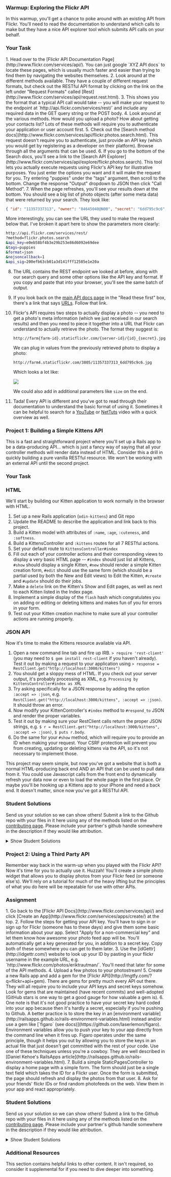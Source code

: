 ### Warmup: Exploring the Flickr API

In this warmup, you'll get a chance to poke around with an existing API from Flickr.  You'll need to read the documentation to understand which calls to make but they have a nice API explorer tool which submits API calls on your behalf.

### Your Task

<div class="lesson-content__panel" markdown="1">
1. Head over to the [Flickr API Documentation Page](http://www.flickr.com/services/api/).  You can just google `XYZ API docs` to locate these pages, which is usually much faster and easier than trying to find them by navigating the websites themselves.
2. Look around at the different methods available.  They have a couple of different request formats, but check out the RESTful API format by clicking on the link on the left under "Request Formats" called [Rest](http://www.flickr.com/services/api/request.rest.html).
3. This shows you the format that a typical API call would take -- you will make your request to the endpoint at `http://api.flickr.com/services/rest/` and include any required data in the GET query string or the POST body.
4. Look around at the various methods.  How would you upload a photo?  How about getting your contacts list?  Lots of these methods will require you to authenticate your application or user account first.
5. Check out the [Search method docs](http://www.flickr.com/services/api/flickr.photos.search.html).  This request doesn't require you to authenticate, just provide an API key (which you would get by registering as a developer on their platform).  Browse through all the arguments that can be used.
6. If you go to the bottom of the Search docs, you'll see a link to the [Search API Explorer](http://www.flickr.com/services/api/explore/flickr.photos.search).  This tool lets you actually execute requests using Flickr's API key for illustrative purposes.  You just enter the options you want and it will make the request for you.  Try entering "puppies" under the "tags" argument, then scroll to the bottom.  Change the response "Output" dropdown to JSON then click "Call Method".
7. When the page refreshes, you'll see your results down at the bottom.  You should see a big list of photo objects (after some meta data) that were returned by your search.  They look like:

   ~~~json
   { "id": "11357337313", "owner": "84645040@N00", "secret": "6dd795c9c6", "server": "3805", "farm": 4, "title": "Gavin-Feb2013-0127", "ispublic": 1, "isfriend": 0, "isfamily": 0 },
   ~~~

   More interestingly, you can see the URL they used to make the request below that.  I've broken it apart here to show the parameters more clearly:

   ~~~bash
   http://api.flickr.com/services/rest/
   ?method=flickr.photos.search
   &api_key=e0eb58bf4b3e29b253e86d6092e69dee
   &tags=puppies
   &format=json
   &nojsoncallback=1
   &api_sig=200efb63cb01a3d141fff12585e1e20a
   ~~~

8. The URL contains the REST endpoint we looked at before, along with our search query and some other options like the API key and format.  If you copy and paste that into your browser, you'll see the same batch of output.
9. If you look back on the [main API docs page](http://www.flickr.com/services/api/) in the "Read these first" box, there's a link that says [URLs](http://www.flickr.com/services/api/misc.urls.html).  Follow that link.
10. Flickr's API requires two steps to actually display a photo -- you need to get a photo's meta information (which we just received in our search results) and then you need to piece it together into a URL that Flickr can understand to actually retrieve the photo.  The format they suggest is:

    `http://farm{farm-id}.staticflickr.com/{server-id}/{id}_{secret}.jpg`

    We can plug in values from the previously retrieved photo to display a photo:

    `http://farm4.staticflickr.com/3805/11357337313_6dd795c9c6.jpg`

    Which looks a lot like:

    <img src="http://farm4.staticflickr.com/3805/11357337313_6dd795c9c6.jpg">

    We could also add in additional parameters like `size` on the end.

11. Tada! Every API is different and you've got to read through their documentation to understand the basic format of using it.  Sometimes it can be helpful to search for a [YouTube](http://www.youtube.com) or [NetTuts](http://code.tutsplus.com) video with a quick overview as well.

</div>

### Project 1: Building a Simple Kittens API

This is a fast and straightforward project where you'll set up a Rails app to be a data-producing API... which is just a fancy way of saying that all your controller methods will render data instead of HTML.  Consider this a drill in quickly building a pure vanilla RESTful resource.  We won't be working with an external API until the second project.

### Your Task

<div class="lesson-content__panel" markdown="1">

### HTML

We'll start by building our Kitten application to work normally in the browser with HTML.

1. Set up a new Rails application (`odin-kittens`) and Git repo
2. Update the README to describe the application and link back to this project.
3. Build a Kitten model with attributes of `:name`, `:age`, `:cuteness`, and `:softness`.
4. Build a KittensController and `:kittens` routes for all 7 RESTful actions.
3. Set your default route to `KittensController#index`
5. Fill out each of your controller actions and their corresponding views to display a very basic HTML page -- `#index` should just list all Kittens, `#show` should display a single Kitten, `#new` should render a simple Kitten creation form, `#edit` should use the same form (which should be a partial used by both the New and Edit views) to Edit the Kitten, `#create` and `#update` should do their jobs.
6. Make a `delete` link on the Kitten's Show and Edit pages, as well as next to each Kitten listed in the Index page.
7. Implement a simple display of the `flash` hash which congratulates you on adding or editing or deleting kittens and makes fun of you for errors in your form.
8. Test out your Kitten creation machine to make sure all your controller actions are running properly.

### JSON API

Now it's time to make the Kittens resource available via API.

1. Open a new command line tab and fire up IRB.  `> require 'rest-client'` (you may need to `$ gem install rest-client` if you haven't already).  Test it out by making a request to your application using `> response = RestClient.get("http://localhost:3000/kittens")`
2. You should get a sloppy mess of HTML.  If you check out your server output, it's probably processing as XML, e.g. `Processing by KittensController#index as XML`
3. Try asking specifically for a JSON response by adding the option `:accept => :json`, e.g. `RestClient.get("http://localhost:3000/kittens", :accept => :json)`.  It should throw an error.
4. Now modify your KittenController's `#index` method to `#respond_to` JSON and render the proper variables.
5. Test it out by making sure your RestClient calls return the proper JSON strings, e.g. `$ r = RestClient.get("http://localhost:3000/kittens", :accept => :json)`, `$ puts r.body`.
6. Do the same for your `#show` method, which will require you to provide an ID when making your request.  Your CSRF protection will prevent you from creating, updating or deleting kittens via the API, so it's not necessary to implement those.

This project may seem simple, but now you've got a website that is both a normal HTML-producing back end AND an API that can be used to pull data from it.  You could use Javascript calls from the front end to dynamically refresh your data now or even to load the whole page in the first place.  Or maybe you'll be hooking up a Kittens app to your iPhone and need a back end.  It doesn't matter, since now you've got a RESTful API.

</div>

### Student Solutions
Send us your solution so we can show others! Submit a link to the Github repo with your files in it here using any of the methods listed on the [contributing page](http://github.com/TheOdinProject/curriculum/blob/master/contributing.md).  Please include your partner's github handle somewhere in the description if they would like attribution.

<details markdown="block">
  <summary> Show Student Solutions </summary>

* Add your solution below this line!
* [proto-dylan's](https://github.com/proto-dylan/odin-kittens)
* [Christian's Solution](https://github.com/rueeazy/odin_kittens)
* [leetie's Solution](https://github.com/leetie/api-project)
* [Olugbade Olalekan's Solution](https://github.com/gbadesimple/project-odin-kittens)
* [Lucas Bide's Solution](https://github.com/Lucas-Bide/odin-kittens)
* [Run After's Solution](https://github.com/run-after/odin-kittens)
* [Jose Salvador's Solution](https://github.com/Jsalvadorpp/odin-kittens)
* [Ovsjah Schweinefresser's Solution](https://github.com/Ovsjah/odin_kittens) - [View in Browser](https://ovsjazz-odin-kittens.herokuapp.com/)
* [robomonk's Solution](https://github.com/robo-monk/odin-kittens)
* [fossegrim's Solution](https://github.com/olav35/odin-kittens)
* [CodingCop's Solution](https://github.com/cleve703/odin-kittens)
* [Ian's Solution](https://github.com/IanMKesler/odin-kittens)
* [Braxton Lemmon's Solution](https://github.com/braxtonlemmon/odin-kittens)
* [Helmi's Solution](https://github.com/helmihidzir/odin-kittens)
* [Kevin Vuong's Solution](https://github.com/fffear/odin-kittens)
* [Learnsometing's Solution](https://github.com/learnsometing/rails-odin-apis_users)
* [Simon Tharby's Solution](https://github.com/jinjagit/kittens-api)
* [Jason McKee's Solution](https://github.com/jttmckee/odin-kittens)
* [Chibuzor's Solution](https://github.com/uzorjchibuzor/odin-kitten)
* [Javier Machin's Solution](https://github.com/Javier-Machin/odin-lizards)
* [nmac's Solution](https://github.com/nmacawile/odin-kittens)
* [brxck's Solution](https://github.com/brxck/kittens-api)
* [Jmooree30's Solution](https://github.com/jmooree30/odin-kittens.git)
* [theghall's Solutions](https://github.com/theghall/odin-kittens.git)
* [Clayton Sweeten's Solution](https://github.com/cjsweeten101/odin-kittens)
* [Jonathan Yiv's Solution](https://github.com/JonathanYiv/odin-kittens)
* [mindovermiles262's Solution](https://github.com/mindovermiles262/odin-kittens)
* [holdercp's Solution](https://github.com/holdercp/odin-kittens)
* [Joshua Wootonn's Solution](https://github.com/jose56wonton/kittens)
* [jfonz412's Solution](https://github.com/jfonz412/odin-kittens)
* [Austin's Solution ](https://github.com/CouchofTomato/odin-kittens)
* [Rhys B.'s Solution ](https://github.com/105ron/odin_kittens)
* [sirramongabriel's Solution](https://github.com/sirramongabriel/odin-kittens)
* [jamie's Solution](https://github.com/Jberczel/odin-projects/tree/master/odin-kittens)
* [Donald's Solution](https://github.com/donaldali/odin-rails/tree/master/odin-kittens)
* [Adrian Badarau's Solution](https://github.com/adrianbadarau/Kittens-API)
* [Marina Sergeyeva's Solution](https://github.com/imousterian/OdinProject/tree/master/Project3_Kittens/kittens)
* [Kate McFaul's Solution](https://github.com/craftykate/odin-project/tree/master/Chapter_04-Advanced_Rails/kittens-api)
* [Vidul's Solution](https://github.com/viparthasarathy/odin-kittens)
* [Jason Matthews' Solution](https://github.com/fo0man/odin-kittens)
* [Dominik Stodolny's Solution](https://github.com/dstodolny/odin-kittens)
* [Kevin Mulhern's Solution](https://github.com/KevinMulhern/odin-kittens)
* [AtActionParks's Solution](https://github.com/AtActionPark/odin_kittens)
* [Hutton Brandon's Solution](https://github.com/Hutbytheton/odin-kittens)
* [Jeremy Mauzy's Solution](https://github.com/apositivejam/the_odin_project/tree/master/odin-kittens)
* [dchen71's Solution](https://github.com/dchen71/odin-kittens)
* [Matias Pan's Solution](https://github.com/kriox26/odin-kittens)
* [Tomislav Mikulin's Solution](https://github.com/MrKindle85/odin-kittens)
* [Florian Mainguy's Solution](https://github.com/florianmainguy/theodinproject/tree/master/rails/odin-kittens)
* [lynchd2's Solution](https://github.com/lynchd2/TOP-ruby-on-rails/tree/master/odin-photo-feeder)
* [Radi Totev's Solution](https://github.com/raditotev/odin-kittens)
* [Luke Walker's Solution](https://github.com/ubershibs/rails_course/tree/master/odin-kittens)
* [srashidi's Solution](https://github.com/srashidi/APIs/tree/master/odin-kittens)
* [Scott Bobbitt's Solution](https://github.com/sco-bo/kitten_api)
* [James Brooks's Solution](https://github.com/jhbrooks/kittens-api)
* [Miguel Herrera's Solution](https://github.com/migueloherrera/odin-kittens)
* [Sander Schepens's Solution](https://github.com/schepens83/theodinproject.com/tree/master/rails/project11--odin-kittens/odin-kittens)
* [Top's Solution](https://github.com/TopOneOfTopOne/kittens-api) - [View in Browser](https://teseter.herokuapp.com/)
* [Matt Velez's Solution](https://github.com/Timecrash/rails-projects/tree/master/odin-kittens)
* [Fabricio Carrara's Solution](https://github.com/fcarrara/odin-kittens)
* [David Chapman's Solution](https://github.com/davidchappy/odin_training_projects/tree/master/odin-kittens-api)
* [Mayowa Pitan's Solution](https://github.com/andela-mpitan/odin-kittens)
* [Shala Qweghen's Solution](https://github.com/ShalaQweghen/odin-kittens)
* [Frank V's Solution](https://github.com/fv42wid/kittens)
* [Amrr Bakry's Solution (with API versioning)](https://github.com/Amrrbakry/rails_the_odin_project/tree/master/odin_kittens) - [View in Browser](https://still-woodland-31813.herokuapp.com/)
* [Dylan's Solution with comprehensive controller testing](https://github.com/resputin/the_odin_project/tree/master/Rails/odin-kittens)
* [DV's Solution](https://github.com/dvislearning/odin-kittens)
* [Sophia Wu's Solution](https://github.com/SophiaLWu/kittens-api)
* [Daniel Aguilar's Solution](https://github.com/danaguilar/odin-kittens)
* [Francisco Carlos's Solution](https://github.com/fcarlosdev/the_odin_project/tree/master/odin-kittens)
* [Punnadittr's Solution](https://github.com/punnadittr/odin-kittens)
* [JZaitz's Solution](https://github.com/JZaitz/Kittens-API)
* [Uy Bình's Solution](https://github.com/uybinh/odin-kittens) - [View in Browser](https://odin-kitten-summer-hot.herokuapp.com/api/kittens/)
* [Areeba's Solution](https://github.com/AREEBAISHTIAQ/odin-kittens)
* [Agon's Solution](https://github.com/AgonIdrizi/kitten)
* [Malaika's Solution](https://github.com/malaikaMI/odin-kittens)
* [bchalman's Solution](https://github.com/bchalman/odin-kittens)
* [Brendaneus' Solution](https://theodinprojects.live/courses/ruby-on-rails/projects/kittens-api)
* [vanny96's Solution](https://github.com/vanny96/odin-kittens)
* [JamCry's Solution](https://github.com/jamcry/odin-kittens-api)
* [Jamesredux's Solution](https://github.com/Jamesredux/odin-kittens)
* [Rey van den Berg's Solution](https://github.com/Rey810/odin-kittens-api)
* [Timework's Solution](https://github.com/Timework/odin-kittens)
* [Sanyogita's Solution](https://github.com/SanyogitaPandit/ruby_on_rails/tree/master/odin-kittens)
* [Bendee's Solution](https://github.com/bendee48/rails-kittens)
* [Christian Paez's Solution](https://github.com/christian1894/odin-kittens)
</details>

### Project 2: Using a Third Party API

Remember way back in the warm-up when you played with the Flickr API?  Now it's time for you to actually use it.  Huzzah!  You'll create a simple photo widget that allows you to display photos from your Flickr feed (or someone else's).  We'll rely on a tutorial for much of the heavy lifting but the principles of what you do here will be repeatable for use with other APIs.

### Assignment

<div class="lesson-content__panel" markdown="1">
1. Go back to the [Flickr API Docs](http://www.flickr.com/services/api/) and click [Create an App](http://www.flickr.com/services/apps/create/) at the top.
2. Follow the steps for getting your API key.  You'll have to sign in or sign up for Flickr (someone has to these days) and give them some basic information about your app.  Select "Apply for a non-commercial key" and let them know how awesome your photo feed app will be.  You'll automatically get a key generated for you, in addition to a secret key.  Copy both of these somewhere you can get to them later.
3. Use the [idGettr](http://idgettr.com/) website to look up your ID by pasting in your flickr username in the example URL, e.g. `http://www.flickr.com/photos/eriktrautman/`.  You'll need that later for some of the API methods.
4. Upload a few photos to your photostream!
5. Create a new Rails app and add a gem for the [Flickr API](http://lmgtfy.com/?q=flickr+api+gem). There are gems for pretty much every API out there. They will all require you to include your API keys and secret keys somehow. Look for gems that are maintained (have recent commits) and well-adopted (GitHub stars is one way to get a good gauge for how valuable a gem is).
6. One note is that it's not good practice to have your secret key hard coded into your app because then it's hardly a secret, especially if you're pushing to Github.  A better practice is to store the key in an [environment variable](http://railsapps.github.io/rails-environment-variables.html) instead and/or use a gem like [`figaro` (see docs)](https://github.com/laserlemon/figaro).  Environment variables allow you to push your key to your app directly from the command line when it fires up.  Figaro operates under the same principle, though it helps you out by allowing you to store the keys in an actual file that just doesn't get committed with the rest of your code.  Use one of these techniques unless you're a cowboy.  They are well described in [Daniel Kehoe's RailsApps article](http://railsapps.github.io/rails-environment-variables.html).
7. Build a simple StaticPagesController to display a home page with a simple form.  The form should just be a single text field which takes the ID for a Flickr user.  Once the form is submitted, the page should refresh and display the photos from that user.
8. Ask for your friends' flickr IDs or find random photofeeds on the web.  View them in your app and react appropriately.
</div>

### Student Solutions
Send us your solution so we can show others! Submit a link to the Github repo with your files in it here using any of the methods listed on the [contributing page](http://github.com/TheOdinProject/curriculum/blob/master/contributing.md).  Please include your partner's github handle somewhere in the description if they would like attribution.

<details markdown="block">
  <summary> Show Student Solutions </summary>

* Add your solution below this line!
* [Christian's Solution](https://github.com/rueeazy/odin_flickr)
* [leetie's Solution](https://github.com/leetie/flickr-api-2)
* [Olugbade Olalekan's Solution](https://github.com/gbadesimple/project_photo_stream_api)
* [Lucas Bide's Solution](https://github.com/Lucas-Bide/odin-flickr-api)
* [Run After's Solution](https://github.com/run-after/flickr-api)
* [BShowen's Solution](https://github.com/BShowen/flickr_search_api) - [Live](https://flick-r.herokuapp.com/)
* [Duarte's Solution](https://github.com/Duartemartins/odin-flickr)
* [Ovsjah Schweinefresser's Solution](https://github.com/Ovsjah/flickr_api) - [View in Browser](https://ovsjazz-flickr-api.herokuapp.com/)
* [robomonk's Solution](https://github.com/robo-monk/odin-timefreeze) - [View in browser](https://shielded-shore-35008.herokuapp.com/)
* [fossegrim's Solution](https://github.com/olav35/odin-flickr)
* [CodingCop's Solution](https://github.com/cleve703/flickr-learning)
* [Ian's Solution](https://github.com/IanMKesler/flickr-widget)
* [Helmi's Solution](https://github.com/helmihidzir/odin_flickr)
* [Kevin Vuong's Solution](https://github.com/fffear/odin_flickr)
* [Learnsometing's Solution](https://github.com/learnsometing/Rails-flickr_api)
* [Simon Tharby's Solution](https://github.com/jinjagit/flickr-api) - [View in browser](https://findr-simontharby.herokuapp.com/)
* [Jason McKee's Solution](https://github.com/jttmckee/odin-flickr.git) - [View in browser](https://immense-bayou-47624.herokuapp.com/)
* [Max Garber's Solution](https://github.com/bubblebooy/odin-flickr)
* [Javier Machin's Solution](https://github.com/Javier-Machin/Flickr-API)
* [szib's Solution](https://github.com/szib/odin-flickr) - [View in browser](https://intense-escarpment-22977.herokuapp.com/)
* [nmac's Solution](https://github.com/nmacawile/flickr-browsr) - [Heroku](https://ancient-coast-53530.herokuapp.com/?user=flickr)
* [brxck's Solution](https://github.com/brxck/flickr-viewer) - [View in browser](https://protected-sea-14480.herokuapp.com/)
* [Jmooree30's Solution](https://github.com/jmooree30/odin-api.git) - [View in browser](https://lit-bastion-68220.herokuapp.com/)
* [theghall's Solution](https://github.com/theghall/odin-flickr.git)
* [Clayton Sweeten's Solution](https://github.com/cjsweeten101/odin-flickr)
* [Jonathan Yiv's Solution](https://github.com/JonathanYiv/flickr-api)
* [mindovermiles262's Solution](https://github.com/mindovermiles262/flickr-api) - [View in browser](https://flickr-api-ad.herokuapp.com/)
* [leosoaivan's Solution](https://github.com/leosoaivan/TOP_ror_flickr) - [View in browser](https://still-spire-50621.herokuapp.com/)
* [Joshua Wootonn's Solution](https://github.com/jose56wonton/flickr_api_test)
* [holdercp's Solution](https://github.com/holdercp/flickr-feed) - [View in browser](https://stark-brook-63398.herokuapp.com/)
* [Austin's Solution](https://github.com/CouchofTomato/odin_flikr)
* [Rhys B.'s Solution ](https://github.com/105ron/flickrphotos) - [View in browser](https://calm-coast-27204.herokuapp.com)
* [Donald's Solution](https://github.com/donaldali/odin-rails/tree/master/odin-flickr)
* [Adrian Badarau's Solution](https://github.com/adrianbadarau/rails-flickr-api-test-app)
* [Jack's Solution](https://github.com/jnguyen85/flickr_search)
* [Dominik Stodolny's Solution](https://github.com/dstodolny/odin-flickr)
* [Alex's Solution](https://github.com/alexgh123/odin-api-practice) - [View in browser](https://radiant-bastion-6163.herokuapp.com)
* [Kevin Mulhern's Solution](https://github.com/KevinMulhern/odin-flickr-api-app)
* [AtActionPark's Solution - With fix for ssl error on windows](https://github.com/AtActionPark/odin_flickr_api_app)
* [Jeremy Mauzy's Solution](https://github.com/apositivejam/the_odin_project/tree/master/flickr_api)
* [Tomislav Mikulin's Solution](https://github.com/MrKindle85/odin-flickr-api)
* [Luke Walker's Solution](https://github.com/ubershibs/rails_course/tree/master/flickr-sidebar)
* [srashidi's Solution](https://github.com/srashidi/APIs/tree/master/flickr-sidebar)
* [Scott Bobbitt's Solution](https://github.com/sco-bo/flickr_widget) - [View in Browser](https://secure-refuge-22481.herokuapp.com/)
* [James Brooks's Solution](https://github.com/jhbrooks/flickr-get) - [View in browser](https://still-tor-87008.herokuapp.com/)
* [Miguel Herrera's Solution](https://github.com/migueloherrera/odin-photos)
* [Sander Schepens's Solution](https://github.com/schepens83/theodinproject.com/tree/master/rails/project11--odin-kittens/flickr-viewer)
* [Top's Solution](https://github.com/TopOneOfTopOne/flickr-api) - [View in Browser](https://flickr-apii.herokuapp.com/)
* [Matt Velez's Solution](https://github.com/Timecrash/rails-projects/tree/master/flickr-sidebar)
* [David Chapman's Solution](https://github.com/davidchappy/odin_training_projects/tree/master/flickr-api)
* [Mayowa Pitan's Solution](https://github.com/andela-mpitan/odin-kittens) - [View in Browser](http://odin-kittens.herokuapp.com/)
* [Shala Qweghen's Solution](https://github.com/ShalaQweghen/flickr-photo-finder) - [View in Browser](https://shielded-retreat-38986.herokuapp.com)
* [Dylan's Solution](https://github.com/resputin/the_odin_project/tree/master/Rails/flickr_api)
* [DV's Solution](https://github.com/dvislearning/odin-flickr) - [View in Browser](http://serene-spire-20652.herokuapp.com)
* [Sophia Wu's Solution](https://github.com/SophiaLWu/flickr-app-api) - [View in Browser](https://radiant-ravine-62439.herokuapp.com/)
* [Daniel Aguilar's Solution](https://github.com/danaguilar/Flicker-fotos)
* [Francisco Carlos's Solution](https://github.com/fcarlosdev/the_odin_project/tree/master/odin-flickr-api)
* [Punnadittr's Solution](https://github.com/punnadittr/flickr-api-app) - [View in Browser](https://young-wildwood-74188.herokuapp.com/)
* [Areeba's Solution](https://github.com/AREEBAISHTIAQ/flickr-browser)
* [Agon's Solution](https://github.com/AgonIdrizi/Flickr_photos)
* [Malaika's Solution](https://github.com/malaikaMI/flickr-browser)
* [bchalman's Solution](https://github.com/bchalman/odin-flickr-api)
* [Brendaneus' Solution](https://theodinprojects.live/courses/ruby-on-rails/projects/flickr-api)
* [Jamesredux's Solution](https://github.com/Jamesredux/flickr_app) - [View in Browser](https://sleepy-castle-29757.herokuapp.com/)
* [Timework's Solution](https://github.com/Timework/odin-flickr)
* [Bendee's Solution](https://github.com/bendee48/rails-photo-feed)
* [Christian Paez's Solution](https://github.com/christian1894/odin-flickr)
</details>

### Additional Resources
This section contains helpful links to other content. It isn't required, so consider it supplemental for if you need to dive deeper into something.
